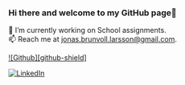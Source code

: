 ### Hi there and welcome to my GitHub page👋 

🔭 I’m currently working on School assignments.  
📫 Reach me at jonas.brunvoll.larsson@gmail.com. 

[![Github][github-shield]][github-url]


[![LinkedIn][linkedin-shield]][linkedin-url]



<!-- Links and shields -->
[github_shield]: https://img.shields.io/badge/github-%2324292e.svg?&style=for-the-badge&logo=github&logoColor=white
[github-url]:https://github.com/jonasbrunvoll
[linkedin-shield]: https://img.shields.io/badge/-LinkedIn-black.svg?style=for-the-badge&logo=linkedin&colorB=555
[linkedin-url]: https://www.linkedin.com/in/jonas-brunvoll-larsson-8ba68a1b8/

